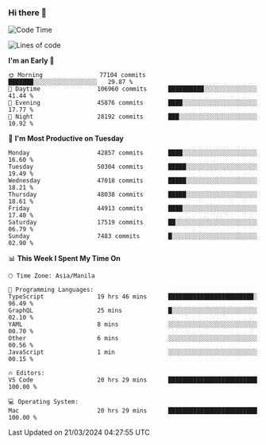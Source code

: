 ### Hi there 👋

<!--START_SECTION:waka-->
![Code Time](http://img.shields.io/badge/Code%20Time-4%2C976%20hrs%2016%20mins-blue)

![Lines of code](https://img.shields.io/badge/From%20Hello%20World%20I%27ve%20Written-116.4%20million%20lines%20of%20code-blue)

**I'm an Early 🐤** 

```text
🌞 Morning                77104 commits       ███████░░░░░░░░░░░░░░░░░░   29.87 % 
🌆 Daytime                106960 commits      ██████████░░░░░░░░░░░░░░░   41.44 % 
🌃 Evening                45876 commits       ████░░░░░░░░░░░░░░░░░░░░░   17.77 % 
🌙 Night                  28192 commits       ███░░░░░░░░░░░░░░░░░░░░░░   10.92 % 
```
📅 **I'm Most Productive on Tuesday** 

```text
Monday                   42857 commits       ████░░░░░░░░░░░░░░░░░░░░░   16.60 % 
Tuesday                  50304 commits       █████░░░░░░░░░░░░░░░░░░░░   19.49 % 
Wednesday                47018 commits       █████░░░░░░░░░░░░░░░░░░░░   18.21 % 
Thursday                 48038 commits       █████░░░░░░░░░░░░░░░░░░░░   18.61 % 
Friday                   44913 commits       ████░░░░░░░░░░░░░░░░░░░░░   17.40 % 
Saturday                 17519 commits       ██░░░░░░░░░░░░░░░░░░░░░░░   06.79 % 
Sunday                   7483 commits        █░░░░░░░░░░░░░░░░░░░░░░░░   02.90 % 
```


📊 **This Week I Spent My Time On** 

```text
🕑︎ Time Zone: Asia/Manila

💬 Programming Languages: 
TypeScript               19 hrs 46 mins      ████████████████████████░   96.49 % 
GraphQL                  25 mins             █░░░░░░░░░░░░░░░░░░░░░░░░   02.10 % 
YAML                     8 mins              ░░░░░░░░░░░░░░░░░░░░░░░░░   00.70 % 
Other                    6 mins              ░░░░░░░░░░░░░░░░░░░░░░░░░   00.56 % 
JavaScript               1 min               ░░░░░░░░░░░░░░░░░░░░░░░░░   00.15 % 

🔥 Editors: 
VS Code                  20 hrs 29 mins      █████████████████████████   100.00 % 

💻 Operating System: 
Mac                      20 hrs 29 mins      █████████████████████████   100.00 % 
```


 Last Updated on 21/03/2024 04:27:55 UTC
<!--END_SECTION:waka-->


<!--
**rad182/rad182** is a ✨ _special_ ✨ repository because its `README.md` (this file) appears on your GitHub profile.

Here are some ideas to get you started:

- 🔭 I’m currently working on ...
- 🌱 I’m currently learning ...
- 👯 I’m looking to collaborate on ...
- 🤔 I’m looking for help with ...
- 💬 Ask me about ...
- 📫 How to reach me: ...
- 😄 Pronouns: ...
- ⚡ Fun fact: ...
-->
